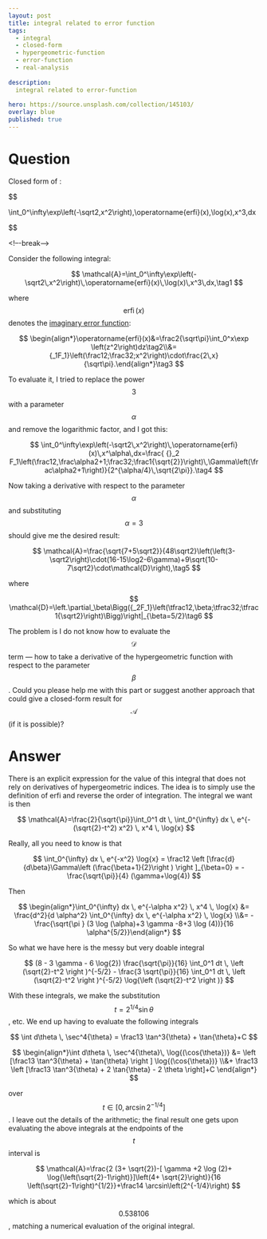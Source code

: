 ```yaml
---
layout: post
title: integral related to error function
tags:
  - integral  
  - closed-form
  - hypergeometric-function
  - error-function
  - real-analysis
  
description:  
  integral related to error-function
  
hero: https://source.unsplash.com/collection/145103/
overlay: blue
published: true
---
```



# Question

Closed form of :

$$

\int_0^\infty\exp\left(-\sqrt2\,x^2\right)\,\operatorname{erfi}(x)\,\log(x)\,x^3\,dx

$$


<!–-break-–>

Consider the following integral:

$$
\mathcal{A}=\int_0^\infty\exp\left(-\sqrt2\,x^2\right)\,\operatorname{erfi}(x)\,\log(x)\,x^3\,dx,\tag1
$$

where $$\operatorname{erfi}(x)$$ denotes the [imaginary error function](http://mathworld.wolfram.com/Erfi.html):

$$
\begin{align*}\operatorname{erfi}(x)&=\frac2{\sqrt\pi}\int_0^x\exp
\left(z^2\right)dz\tag2\\&={_1F_1}\left(\frac12;\frac32;x^2\right)\cdot\frac{2\,x}{\sqrt\pi}.\end{align*}\tag3
$$


To evaluate it, I tried to replace the power $$3$$ with a parameter $$\alpha$$ and remove the logarithmic factor, and I got this:

$$
\int_0^\infty\exp\left(-\sqrt2\,x^2\right)\,\operatorname{erfi}(x)\,x^\alpha\,dx=\frac{ {}_2 F_1\left(\frac12,\frac\alpha2+1;\frac32;\frac1{\sqrt{2}}\right)\,\Gamma\left(\frac\alpha2+1\right)}{2^{\alpha/4}\,\sqrt{2\pi}}.\tag4
$$

Now taking a derivative with respect to the parameter $$\alpha$$ and substituting $$\alpha=3$$ should give me the desired result:

$$
\mathcal{A}=\frac{\sqrt{7+5\sqrt2}}{48\sqrt2}\left(\left(3-\sqrt2\right)\cdot(16-15\log2-6\gamma)+9\sqrt{10-7\sqrt2}\cdot\mathcal{D}\right),\tag5
$$

where

$$
\mathcal{D}=\left.\partial_\beta\Bigg({_2F_1}\left(\tfrac12,\beta;\tfrac32;\tfrac1{\sqrt2}\right)\Bigg)\right|_{\beta=5/2}\tag6
$$

The problem is I do not know how to evaluate the $$\mathcal{D}$$ term &mdash; how to take a derivative of the hypergeometric function with respect to the parameter $$\beta$$. Could you please help me with this part or suggest another approach that could give a closed-form result for $$\mathcal{A}$$ (if it is possible)?

# Answer

There is an explicit expression for the value of this integral that does not rely on derivatives of hypergeometric indices.  The idea is to simply use the definition of erfi and reverse the order of integration.  The integral we want is then


$$
\mathcal{A}=\frac{2}{\sqrt{\pi}}\int_0^1 dt \, \int_0^{\infty} dx \, e^{-(\sqrt{2}-t^2) x^2} \, x^4 \, \log{x}
$$


Really, all you need to know is that


$$
\int_0^{\infty} dx \, e^{-x^2} \log{x} =  \frac12 \left [\frac{d}{d\beta}\Gamma\left (\frac{\beta+1}{2}\right ) \right ]_{\beta=0} = -\frac{\sqrt{\pi}}{4} (\gamma+\log{4})
$$


Then


$$
\begin{align*}\int_0^{\infty} dx \, e^{-\alpha x^2} \, x^4 \, \log{x} &= \frac{d^2}{d \alpha^2} \int_0^{\infty} dx \, e^{-\alpha x^2} \, \log{x}  \\&= -\frac{\sqrt{\pi } (3 \log (\alpha)+3 \gamma -8+3 \log (4))}{16 \alpha^{5/2}}\end{align*}
$$


So what we have here is the messy but very doable integral


$$
(8 - 3 \gamma - 6 \log{2}) \frac{\sqrt{\pi}}{16} \int_0^1 dt \, \left (\sqrt{2}-t^2 \right )^{-5/2} - \frac{3 \sqrt{\pi}}{16} \int_0^1 dt \, \left (\sqrt{2}-t^2 \right )^{-5/2} \log{\left (\sqrt{2}-t^2 \right )} 
$$


With these integrals, we make the substitution $$t = 2^{1/4} \sin{\theta}$$, etc.  We end up having to evaluate the following integrals


$$
\int d\theta \, \sec^4{\theta} = \frac13 \tan^3{\theta} + \tan{\theta}+C
$$


$$
\begin{align*}\int d\theta \, \sec^4{\theta}\,  \log{(\cos{\theta})} &= \left [\frac13 \tan^3{\theta} + \tan{\theta} \right ] \log{(\cos{\theta})} \\&+ \frac13 \left [\frac13 \tan^3{\theta} + 2 \tan{\theta}  - 2 \theta \right]+C \end{align*}
$$


over $$t \in [0,\arcsin{2^{-1/4}}]$$.  I leave out the details of the arithmetic; the final result one gets upon evaluating the above integrals at the endpoints of the $$t$$ interval is


$$
\mathcal{A}=\frac{2 (3+ \sqrt{2})-[  \gamma +2 \log (2)+ \log{\left(\sqrt{2}-1\right)}]\left(4+ \sqrt{2}\right)}{16 \left(\sqrt{2}-1\right)^{1/2}}+\frac14 \arcsin\left(2^{-1/4}\right)
$$


which is about $$0.538106$$, matching a numerical evaluation of the original integral.